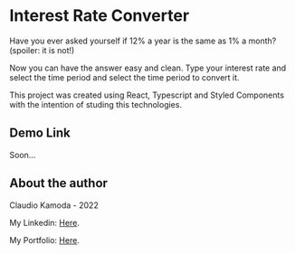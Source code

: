 # Interest Rate Converter

Have you ever asked yourself if 12% a year is the same as 1% a month? (spoiler: it is not!)

Now you can have the answer easy and clean. Type your interest rate and select the time period and select the time period to convert it.

This project was created using React, Typescript and Styled Components with the intention of studing this technologies.

## Demo Link

Soon...

## About the author

Claudio Kamoda - 2022

My Linkedin: [Here](https://www.linkedin.com/in/claudiojlf/).

My Portfolio: [Here](https://claudiokamoda.github.io/Portfolio/).
